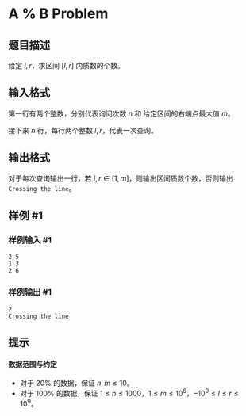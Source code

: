 # A % B Problem

## 题目描述

给定 $l, r$，求区间 $[l, r]$ 内质数的个数。

## 输入格式

第一行有两个整数，分别代表询问次数 $n$ 和 给定区间的右端点最大值 $m$。

接下来 $n$ 行，每行两个整数 $l, r$，代表一次查询。

## 输出格式

对于每次查询输出一行，若 $l, r \in [1, m]$，则输出区间质数个数，否则输出 `Crossing the line`。


## 样例 #1

### 样例输入 #1
```
2 5
1 3
2 6
```

### 样例输出 #1

```
2
Crossing the line
```

## 提示

#### 数据范围与约定

- 对于 $20\%$ 的数据，保证 $n,m\le 10$。
- 对于 $100\%$ 的数据，保证 $1\le n\le1000$，$1\le m\le10^6$，$-10^9\le l\le r\le 10^9$。

